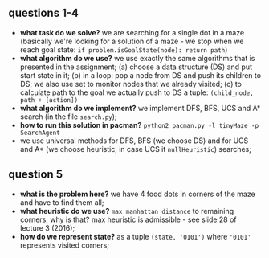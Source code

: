 ## questions 1-4
* **what task do we solve?** we are searching for a single dot in a maze 
(basically we're looking for a solution of a maze - we stop when we reach 
goal state: `if problem.isGoalState(node): return path`)
* **what algorithm do we use?** we use exactly the same algorithms that is 
presented in the assignment; (a) choose a data structure (DS) and put start state in it;
(b) in a loop: pop a node from DS and push its children to DS; we also use set to
monitor nodes that we already visited; (c) to calculate path to the goal we actually
push to DS a tuple: `(child_node, path + [action])`
* **what algorithm do we implement?** we implement DFS, BFS, UCS and A* search 
(in the file `search.py`);
* **how to run this solution in pacman?** `python2 pacman.py -l tinyMaze -p SearchAgent`
* we use universal methods for DFS, BFS (we choose DS) and for UCS and A* (we choose 
heuristic, in case UCS it `nullHeuristic`) searches;

## question 5
* **what is the problem here?** we have 4 food dots in corners of the maze and 
have to find them all;
* **what heuristic do we use?** `max manhattan distance` to remaining corners;
why is that? max heuristic is admissible - see slide 28 of lecture 3 (2016);
* **how do we represent state?** as a tuple `(state, '0101')` where `'0101'` represents
visited corners; 
